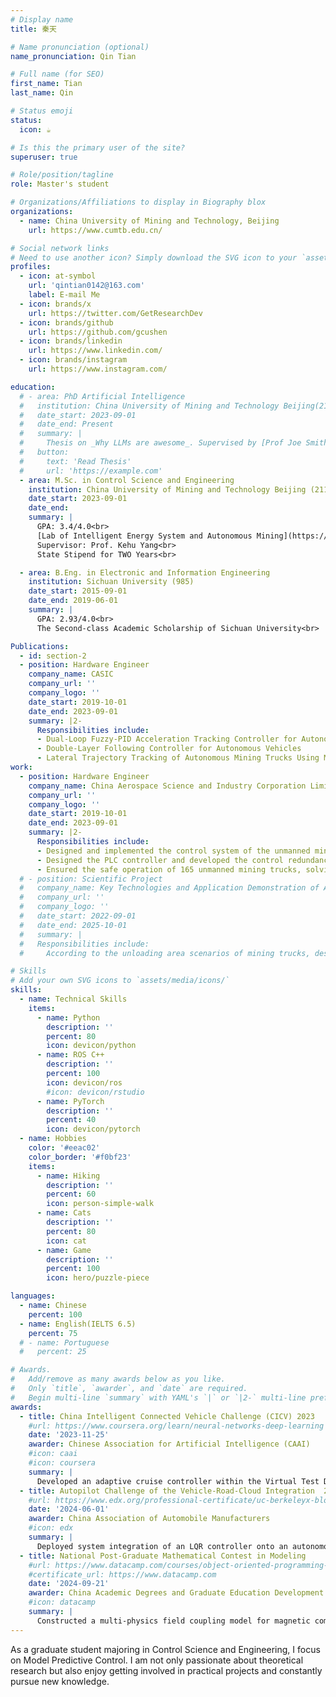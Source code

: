 ```yaml
---
# Display name
title: 秦天

# Name pronunciation (optional)
name_pronunciation: Qin Tian

# Full name (for SEO)
first_name: Tian
last_name: Qin

# Status emoji
status:
  icon: ☕️

# Is this the primary user of the site?
superuser: true

# Role/position/tagline
role: Master's student

# Organizations/Affiliations to display in Biography blox
organizations:
  - name: China University of Mining and Technology, Beijing
    url: https://www.cumtb.edu.cn/

# Social network links
# Need to use another icon? Simply download the SVG icon to your `assets/media/icons/` folder.
profiles:
  - icon: at-symbol
    url: 'qintian0142@163.com'
    label: E-mail Me
  - icon: brands/x
    url: https://twitter.com/GetResearchDev
  - icon: brands/github
    url: https://github.com/gcushen
  - icon: brands/linkedin
    url: https://www.linkedin.com/
  - icon: brands/instagram
    url: https://www.instagram.com/

education:
  # - area: PhD Artificial Intelligence
  #   institution: China University of Mining and Technology Beijing(211)
  #   date_start: 2023-09-01
  #   date_end: Present
  #   summary: |
  #     Thesis on _Why LLMs are awesome_. Supervised by [Prof Joe Smith](https://example.com). Presented papers at 5 IEEE conferences with the contributions being published in 2 Springer journals.
  #   button:
  #     text: 'Read Thesis'
  #     url: 'https://example.com'
  - area: M.Sc. in Control Science and Engineering
    institution: China University of Mining and Technology Beijing (211)
    date_start: 2023-09-01
    date_end: 
    summary: |
      GPA: 3.4/4.0<br>
      [Lab of Intelligent Energy System and Autonomous Mining](https://www.researchgate.net/lab/Lab-of-Intelligent-Energy-System-and-Autonomous-Mining-Kehu-Yang)<br>
      Supervisor: Prof. Kehu Yang<br>
      State Stipend for TWO Years<br>

  - area: B.Eng. in Electronic and Information Engineering
    institution: Sichuan University (985)
    date_start: 2015-09-01
    date_end: 2019-06-01
    summary: |
      GPA: 2.93/4.0<br>
      The Second-class Academic Scholarship of Sichuan University<br>

Publications:
  - id: section-2
  - position: Hardware Engineer
    company_name: CASIC
    company_url: ''
    company_logo: ''
    date_start: 2019-10-01
    date_end: 2023-09-01
    summary: |2-
      Responsibilities include:
      - Dual-Loop Fuzzy-PID Acceleration Tracking Controller for Autonomous Mining Trucks under Variable Payload Conditions
      - Double-Layer Following Controller for Autonomous Vehicles
      - Lateral Trajectory Tracking of Autonomous Mining Trucks Using MPC with Adaptive Load Compensation
work:
  - position: Hardware Engineer
    company_name: China Aerospace Science and Industry Corporation Limited (CASIC)
    company_url: ''
    company_logo: ''
    date_start: 2019-10-01
    date_end: 2023-09-01
    summary: |2-
      Responsibilities include:
      - Designed and implemented the control system of the unmanned mining truck.
      - Designed the PLC controller and developed the control redundancy system
      - Ensured the safe operation of 165 unmanned mining trucks, solving technical issues like communication disconnections and malfunctions.
  # - position: Scientific Project
  #   company_name: Key Technologies and Application Demonstration of Autonomous Transportation and Loading/Unloading System for Large Open-pit Mine Robots
  #   company_url: ''
  #   company_logo: ''
  #   date_start: 2022-09-01
  #   date_end: 2025-10-01
  #   summary: |
  #   Responsibilities include:
  #     According to the unloading area scenarios of mining trucks, designed and tested the MPC controller through the ROS C++ programming language and Python. The lateral parking errors and longitudinal errors at the loading points were controlled within 0.4 m and 0.15 m respectively.

# Skills
# Add your own SVG icons to `assets/media/icons/`
skills:
  - name: Technical Skills
    items:
      - name: Python
        description: ''
        percent: 80
        icon: devicon/python
      - name: ROS C++
        description: ''
        percent: 100
        icon: devicon/ros
        #icon: devicon/rstudio
      - name: PyTorch
        description: ''
        percent: 40
        icon: devicon/pytorch
  - name: Hobbies
    color: '#eeac02'
    color_border: '#f0bf23'
    items:
      - name: Hiking
        description: ''
        percent: 60
        icon: person-simple-walk
      - name: Cats
        description: ''
        percent: 80
        icon: cat
      - name: Game
        description: ''
        percent: 100
        icon: hero/puzzle-piece

languages:
  - name: Chinese
    percent: 100
  - name: English(IELTS 6.5)
    percent: 75
  # - name: Portuguese
  #   percent: 25

# Awards.
#   Add/remove as many awards below as you like.
#   Only `title`, `awarder`, and `date` are required.
#   Begin multi-line `summary` with YAML's `|` or `|2-` multi-line prefix and indent 2 spaces below.
awards:
  - title: China Intelligent Connected Vehicle Challenge (CICV) 2023
    #url: https://www.coursera.org/learn/neural-networks-deep-learning
    date: '2023-11-25'
    awarder: Chinese Association for Artificial Intelligence (CAAI)
    #icon: caai
    #icon: coursera
    summary: |
      Developed an adaptive cruise controller within the Virtual Test Drive (VTD) simulation platform, optimizing vehicle trajectory and maintaining safe following distances using a hybrid control approach combining Dynamic Window Approach (DWA) and Fuzzy-PID control. Achieved outstanding performance with lateral acceleration RMS below 0.1 m/s² and longitudinal acceleration RMS below 0.06 m/s².
  - title: Autopilot Challenge of the Vehicle-Road-Cloud Integration  2024
    #url: https://www.edx.org/professional-certificate/uc-berkeleyx-blockchain-fundamentals
    date: '2024-06-01'
    awarder: China Association of Automobile Manufacturers
    #icon: edx
    summary: |
      Deployed system integration of an LQR controller onto an autonomous vehicle platform, enabling real-world execution of tasks such as parking, obstacle avoidance, lane-changing, and U-turns. Achieved 7th place out of 118 teams in a competitive evaluation.
  - title: National Post-Graduate Mathematical Contest in Modeling
    #url: https://www.datacamp.com/courses/object-oriented-programming-with-s3-and-r6-in-r
    #certificate_url: https://www.datacamp.com
    date: '2024-09-21'
    awarder: China Academic Degrees and Graduate Education Development Center
    #icon: datacamp
    summary: |
      Constructed a multi-physics field coupling model for magnetic components and optimized its parameters using particle swarm optimization, resulting in a 5% improvement in model accuracy.
---
```


<!-- I am currently Director of Cloud Infrastructure at GenCoin where I am leading teams on edge computing, deep sea data center architecture, and hivemind optimization. -->
As a graduate student majoring in Control Science and Engineering, I focus on Model Predictive Control. I am not only passionate about theoretical research but also enjoy getting involved in practical projects and constantly pursue new knowledge.